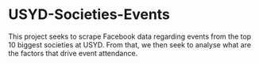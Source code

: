 # USYD-Societies-Events
This project seeks to scrape Facebook data regarding events from the top 10 biggest societies at USYD. From that, we then seek to analyse what are the factors that drive event attendance.
